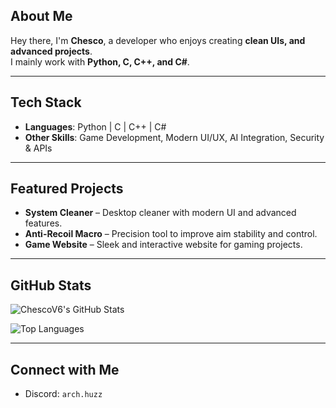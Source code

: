 ## About Me
Hey there, I'm **Chesco**, a developer who enjoys creating **clean UIs, and advanced projects**.  
I mainly work with **Python, C, C++, and C#**.

---

## Tech Stack
- **Languages**: Python | C | C++ | C#  
- **Other Skills**: Game Development, Modern UI/UX, AI Integration, Security & APIs

---

## Featured Projects
- **System Cleaner** – Desktop cleaner with modern UI and advanced features.  
- **Anti-Recoil Macro** – Precision tool to improve aim stability and control.  
- **Game Website** – Sleek and interactive website for gaming projects.  

---

## GitHub Stats
![ChescoV6's GitHub Stats](https://github-readme-stats.vercel.app/api?username=ChescoV6&show_icons=true&theme=tokyonight)

![Top Languages](https://github-readme-stats.vercel.app/api/top-langs/?username=ChescoV6&layout=compact&theme=tokyonight)

---

## Connect with Me
- Discord: `arch.huzz`  
